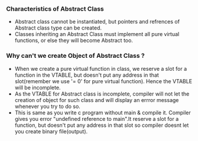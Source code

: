
### Characteristics of Abstract Class
- Abstract class cannot be instantiated, but pointers and refrences of Abstract class type can be created.
- Classes inheriting an Abstract Class must implement all pure virtual functions, or else they will become Abstract too.


### Why can't we create Object of Abstract Class ?
- When we create a pure virtual function in class, we reserve a slot for a function in the VTABLE, but doesn't put any address in that slot(remember we use '= 0' for pure virtual function). Hence the VTABLE will be incomplete.
- As the VTABLE for Abstract class is incomplete, compiler will not let the creation of object for such class and will display an errror message whenever you try to do so.
- This is same as you write c program without main & compile it. Compiler gives you error "undefined reference to main".It reserve a slot for a function, but doesn't put any address in that slot so compiler doesnt let you create binary file(output).
